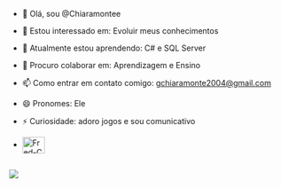 - 👋 Olá, sou @Chiaramontee
- 👀 Estou interessado em: Evoluir meus conhecimentos
- 🌱 Atualmente estou aprendendo: C# e SQL Server
- 💞️ Procuro colaborar em: Aprendizagem e Ensino
- 📫 Como entrar em contato comigo: gchiaramonte2004@gmail.com
- 😄 Pronomes: Ele
- ⚡ Curiosidade: adoro jogos  e sou comunicativo

- <div>
   <img align="center" alt="Fred-C" height="30" width="40" src="https://cdn.jsdelivr.net/gh/devicons/devicon@latest/icons/c/c-original.svg" />
 </div>
 
 ##
 
 <div>
   <a href="https://www.instagram.com/gabriel__chiaramonte/" target="_blank"><img src="https://img.shields.io/badge/Instagram-E4405F?style=for-the-badge&logo=instagram&logoColor=white" target="_blank"></a>
 </div>

<!---
Chiaramontee/Chiaramontee is a ✨ special ✨ repository because its `README.md` (this file) appears on your GitHub profile.
You can click the Preview link to take a look at your changes.
--->
